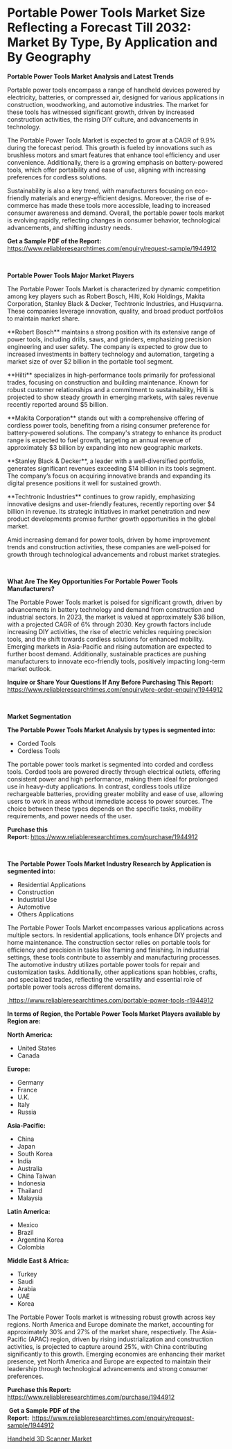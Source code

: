 <p><h1>Portable Power Tools Market Size Reflecting a Forecast Till 2032: Market By Type, By Application and By Geography</h1></p><p><strong>Portable Power Tools Market Analysis and Latest Trends</strong></p>
<p><p>Portable power tools encompass a range of handheld devices powered by electricity, batteries, or compressed air, designed for various applications in construction, woodworking, and automotive industries. The market for these tools has witnessed significant growth, driven by increased construction activities, the rising DIY culture, and advancements in technology. </p><p>The Portable Power Tools Market is expected to grow at a CAGR of 9.9% during the forecast period. This growth is fueled by innovations such as brushless motors and smart features that enhance tool efficiency and user convenience. Additionally, there is a growing emphasis on battery-powered tools, which offer portability and ease of use, aligning with increasing preferences for cordless solutions. </p><p>Sustainability is also a key trend, with manufacturers focusing on eco-friendly materials and energy-efficient designs. Moreover, the rise of e-commerce has made these tools more accessible, leading to increased consumer awareness and demand. Overall, the portable power tools market is evolving rapidly, reflecting changes in consumer behavior, technological advancements, and shifting industry needs.</p></p>
<p><strong>Get a Sample PDF of the Report:&nbsp;</strong> <a href="https://www.reliableresearchtimes.com/enquiry/request-sample/1944912?utm_campaign=3088&utm_medium=2&utm_source=Github&utm_content=ia&utm_term=10042025&utm_id=portable-power-tools">https://www.reliableresearchtimes.com/enquiry/request-sample/1944912</a></p>
<p>&nbsp;</p>
<p><strong>Portable Power Tools Major Market Players</strong></p>
<p><p>The Portable Power Tools Market is characterized by dynamic competition among key players such as Robert Bosch, Hilti, Koki Holdings, Makita Corporation, Stanley Black & Decker, Techtronic Industries, and Husqvarna. These companies leverage innovation, quality, and broad product portfolios to maintain market share.</p><p>**Robert Bosch** maintains a strong position with its extensive range of power tools, including drills, saws, and grinders, emphasizing precision engineering and user safety. The company is expected to grow due to increased investments in battery technology and automation, targeting a market size of over $2 billion in the portable tool segment.</p><p>**Hilti** specializes in high-performance tools primarily for professional trades, focusing on construction and building maintenance. Known for robust customer relationships and a commitment to sustainability, Hilti is projected to show steady growth in emerging markets, with sales revenue recently reported around $5 billion.</p><p>**Makita Corporation** stands out with a comprehensive offering of cordless power tools, benefiting from a rising consumer preference for battery-powered solutions. The company's strategy to enhance its product range is expected to fuel growth, targeting an annual revenue of approximately $3 billion by expanding into new geographic markets.</p><p>**Stanley Black & Decker**, a leader with a well-diversified portfolio, generates significant revenues exceeding $14 billion in its tools segment. The company’s focus on acquiring innovative brands and expanding its digital presence positions it well for sustained growth.</p><p>**Techtronic Industries** continues to grow rapidly, emphasizing innovative designs and user-friendly features, recently reporting over $4 billion in revenue. Its strategic initiatives in market penetration and new product developments promise further growth opportunities in the global market.</p><p>Amid increasing demand for power tools, driven by home improvement trends and construction activities, these companies are well-poised for growth through technological advancements and robust market strategies.</p></p>
<p>&nbsp;</p>
<p><strong>What Are The Key Opportunities For Portable Power Tools Manufacturers?</strong></p>
<p><p>The Portable Power Tools market is poised for significant growth, driven by advancements in battery technology and demand from construction and industrial sectors. In 2023, the market is valued at approximately $36 billion, with a projected CAGR of 6% through 2030. Key growth factors include increasing DIY activities, the rise of electric vehicles requiring precision tools, and the shift towards cordless solutions for enhanced mobility. Emerging markets in Asia-Pacific and rising automation are expected to further boost demand. Additionally, sustainable practices are pushing manufacturers to innovate eco-friendly tools, positively impacting long-term market outlook.</p></p>
<p><strong>Inquire or Share Your Questions If Any Before Purchasing This Report:</strong> <a href="https://www.reliableresearchtimes.com/enquiry/pre-order-enquiry/1944912?utm_campaign=3088&utm_medium=2&utm_source=Github&utm_content=ia&utm_term=10042025&utm_id=portable-power-tools">https://www.reliableresearchtimes.com/enquiry/pre-order-enquiry/1944912</a></p>
<p>&nbsp;</p>
<p><strong>Market Segmentation</strong></p>
<p><strong>The Portable Power Tools Market Analysis by types is segmented into:</strong></p>
<p><ul><li>Corded Tools</li><li>Cordless Tools</li></ul></p>
<p><p>The portable power tools market is segmented into corded and cordless tools. Corded tools are powered directly through electrical outlets, offering consistent power and high performance, making them ideal for prolonged use in heavy-duty applications. In contrast, cordless tools utilize rechargeable batteries, providing greater mobility and ease of use, allowing users to work in areas without immediate access to power sources. The choice between these types depends on the specific tasks, mobility requirements, and power needs of the user.</p></p>
<p><strong>Purchase this Report:&nbsp;</strong><a href="https://www.reliableresearchtimes.com/purchase/1944912?utm_campaign=3088&utm_medium=2&utm_source=Github&utm_content=ia&utm_term=10042025&utm_id=portable-power-tools">https://www.reliableresearchtimes.com/purchase/1944912</a></p>
<p>&nbsp;</p>
<p><strong>The Portable Power Tools Market Industry Research by Application is segmented into:</strong></p>
<p><ul><li>Residential Applications</li><li>Construction</li><li>Industrial Use</li><li>Automotive</li><li>Others Applications</li></ul></p>
<p><p>The Portable Power Tools Market encompasses various applications across multiple sectors. In residential applications, tools enhance DIY projects and home maintenance. The construction sector relies on portable tools for efficiency and precision in tasks like framing and finishing. In industrial settings, these tools contribute to assembly and manufacturing processes. The automotive industry utilizes portable power tools for repair and customization tasks. Additionally, other applications span hobbies, crafts, and specialized trades, reflecting the versatility and essential role of portable power tools across different domains.</p></p>
<p><a href="https://www.reliableresearchtimes.com/portable-power-tools-r1944912?utm_campaign=3088&utm_medium=2&utm_source=Github&utm_content=ia&utm_term=10042025&utm_id=portable-power-tools">&nbsp;https://www.reliableresearchtimes.com/portable-power-tools-r1944912</a></p>
<p><strong>In terms of Region, the Portable Power Tools Market Players available by Region are:</strong></p>
<p>
    <p> <strong> North America: </strong>
        <ul>
            <li>United States</li>
            <li>Canada</li>
        </ul>
        </p> 
    <p> <strong> Europe: </strong>
        <ul>
            <li>Germany</li>
            <li>France</li>
            <li>U.K.</li>
            <li>Italy</li>
            <li>Russia</li>
        </ul>
        </p> 
    <p> <strong> Asia-Pacific: </strong>
        <ul>
            <li>China</li>
            <li>Japan</li>
            <li>South Korea</li>
            <li>India</li>
            <li>Australia</li>
            <li>China Taiwan</li>
            <li>Indonesia</li>
            <li>Thailand</li>
            <li>Malaysia</li>
        </ul>
        </p> 
    <p> <strong> Latin America: </strong>
        <ul>
            <li>Mexico</li>
            <li>Brazil</li>
            <li>Argentina Korea</li>
            <li>Colombia</li>
        </ul>
        </p> 
    <p> <strong> Middle East & Africa: </strong>
        <ul>
            <li>Turkey</li>
            <li>Saudi</li>
            <li>Arabia</li>
            <li>UAE</li>
            <li>Korea</li>
        </ul>
    </p>
    </p>
<p><p>The Portable Power Tools market is witnessing robust growth across key regions. North America and Europe dominate the market, accounting for approximately 30% and 27% of the market share, respectively. The Asia-Pacific (APAC) region, driven by rising industrialization and construction activities, is projected to capture around 25%, with China contributing significantly to this growth. Emerging economies are enhancing their market presence, yet North America and Europe are expected to maintain their leadership through technological advancements and strong consumer preferences.</p></p>
<p><strong>Purchase this Report: </strong><a href="https://www.reliableresearchtimes.com/purchase/1944912?utm_campaign=3088&utm_medium=2&utm_source=Github&utm_content=ia&utm_term=10042025&utm_id=portable-power-tools">https://www.reliableresearchtimes.com/purchase/1944912</a></p>
<p>&nbsp;<strong>Get a Sample PDF of the Report:&nbsp;&nbsp;</strong><a href="https://www.reliableresearchtimes.com/enquiry/request-sample/1944912?utm_campaign=3088&utm_medium=2&utm_source=Github&utm_content=ia&utm_term=10042025&utm_id=portable-power-tools">https://www.reliableresearchtimes.com/enquiry/request-sample/1944912</a></p>
<p><strong></strong></p>
<p><p><a href="https://github.com/AlisaRowe24/Market-Research-Report-List-2/blob/main/handheld-3d-scanner-market.md?utm_campaign=3088&utm_medium=2&utm_source=Github&utm_content=ia&utm_term=10042025&utm_id=portable-power-tools">Handheld 3D Scanner Market</a></p></p>